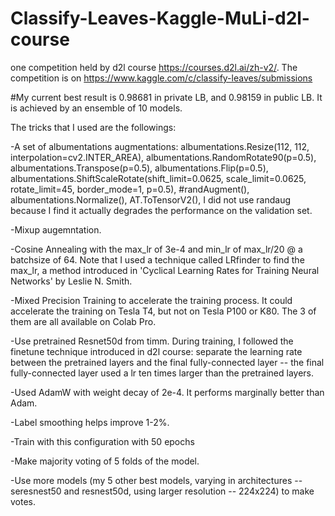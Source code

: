# Classify-Leaves-Kaggle-MuLi-d2l-course
one competition held by d2l course https://courses.d2l.ai/zh-v2/. The competition is on https://www.kaggle.com/c/classify-leaves/submissions

#My current best result is 0.98681 in private LB, and 0.98159 in public LB. It is achieved by an ensemble of 10 models.

The tricks that I used are the followings:

-A set of albumentations augmentations: albumentations.Resize(112, 112, interpolation=cv2.INTER_AREA), albumentations.RandomRotate90(p=0.5), albumentations.Transpose(p=0.5), albumentations.Flip(p=0.5), albumentations.ShiftScaleRotate(shift_limit=0.0625, scale_limit=0.0625, rotate_limit=45, border_mode=1, p=0.5), #randAugment(), albumentations.Normalize(), AT.ToTensorV2(), I did not use randaug because I find it actually degrades the performance on the validation set.

-Mixup augemntation.

-Cosine Annealing with the max_lr of 3e-4 and min_lr of max_lr/20 @ a batchsize of 64. Note that I used a technique called LRfinder to find the max_lr, a method introduced in 'Cyclical Learning Rates for Training Neural Networks' by Leslie N. Smith.

-Mixed Precision Training to accelerate the training process. It could accelerate the training on Tesla T4, but not on Tesla P100 or K80. The 3 of them are all available on Colab Pro.

-Use pretrained Resnet50d from timm. During training, I followed the finetune technique introduced in d2l course: separate the learning rate between the pretrained layers and the final fully-connected layer -- the final fully-connected layer used a lr ten times larger than the pretrained layers.

-Used AdamW with weight decay of 2e-4. It performs marginally better than Adam.

-Label smoothing helps improve 1-2%.

-Train with this configuration with 50 epochs

-Make majority voting of 5 folds of the model.

-Use more models (my 5 other best models, varying in architectures -- seresnest50 and resnest50d, using larger resolution -- 224x224) to make votes.
